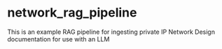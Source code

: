 # network_rag_pipeline
This is an example RAG pipeline for ingesting private IP Network Design documentation for use with an LLM 
